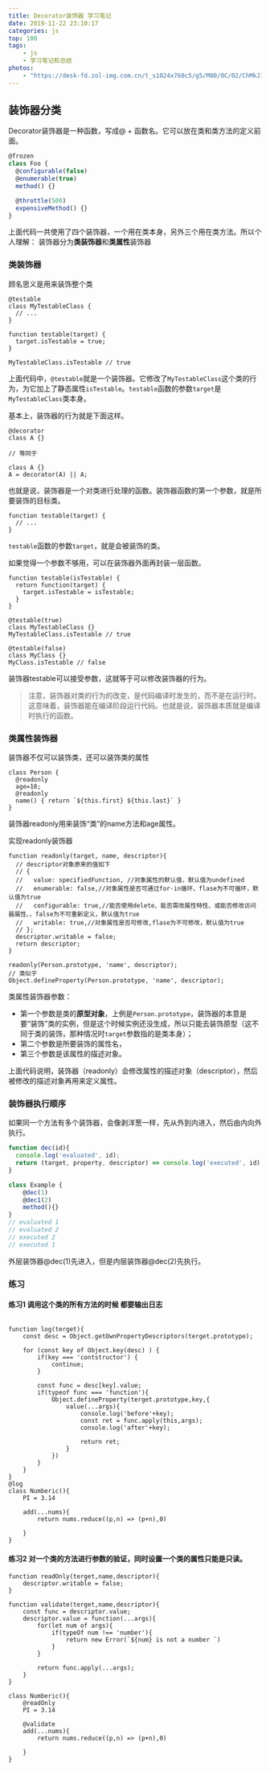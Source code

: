 ```yaml
---
title: Decorator装饰器 学习笔记
date: 2019-11-22 23:10:17
categories: js
top: 100
tags:
    - js
    - 学习笔记和总结
photos: 
    - "https://desk-fd.zol-img.com.cn/t_s1024x768c5/g5/M00/0C/02/ChMkJ13V9q6IOSp_AAPNPlvQOwwAAvV_QJYgfoAA81W947.jpg"
---
```


## 装饰器分类
Decorator装饰器是一种函数，写成@ + 函数名。它可以放在类和类方法的定义前面。
```js
@frozen 
class Foo {
  @configurable(false)
  @enumerable(true)
  method() {}

  @throttle(500)
  expensiveMethod() {}
}
```
上面代码一共使用了四个装饰器，一个用在类本身，另外三个用在类方法。所以个人理解：
装饰器分为**类装饰器**和**类属性**装饰器

### 类装饰器
顾名思义是用来装饰整个类
```
@testable
class MyTestableClass {
  // ...
}

function testable(target) {
  target.isTestable = true;
}

MyTestableClass.isTestable // true
```
上面代码中，`@testable`就是一个装饰器。它修改了`MyTestableClass`这个类的行为，为它加上了静态属性`isTestable`。`testable`函数的参数`target`是`MyTestableClass`类本身。

基本上，装饰器的行为就是下面这样。

```
@decorator
class A {}

// 等同于

class A {}
A = decorator(A) || A;
```
也就是说，装饰器是一个对类进行处理的函数。装饰器函数的第一个参数，就是所要装饰的目标类。

```
function testable(target) {
  // ...
}
```
`testable`函数的参数`target`，就是会被装饰的类。

如果觉得一个参数不够用，可以在装饰器外面再封装一层函数。
```
function testable(isTestable) {
  return function(target) {
    target.isTestable = isTestable;
  }
}

@testable(true)
class MyTestableClass {}
MyTestableClass.isTestable // true

@testable(false)
class MyClass {}
MyClass.isTestable // false
```
装饰器testable可以接受参数，这就等于可以修改装饰器的行为。

> 注意，装饰器对类的行为的改变，是代码编译时发生的，而不是在运行时。这意味着，装饰器能在编译阶段运行代码。也就是说，装饰器本质就是编译时执行的函数。

### 类属性装饰器
装饰器不仅可以装饰类，还可以装饰类的属性
```
class Person {
  @readonly
  age=18;
  @readonly
  name() { return `${this.first} ${this.last}` }
}

```
装饰器readonly用来装饰“类”的name方法和age属性。

实现readonly装饰器
```
function readonly(target, name, descriptor){
  // descriptor对象原来的值如下
  // {
  //   value: specifiedFunction, //对象属性的默认值，默认值为undefined
  //   enumerable: false,//对象属性是否可通过for-in循环，flase为不可循环，默认值为true
  //   configurable: true,//能否使用delete、能否需改属性特性、或能否修改访问器属性、，false为不可重新定义，默认值为true
  //   writable: true,//对象属性是否可修改,flase为不可修改，默认值为true
  // };
  descriptor.writable = false;
  return descriptor;
}

readonly(Person.prototype, 'name', descriptor);
// 类似于
Object.defineProperty(Person.prototype, 'name', descriptor);

```
类属性装饰器参数：

- 第一个参数是类的**原型对象**，上例是`Person.prototype`，装饰器的本意是要“装饰”类的实例，但是这个时候实例还没生成，所以只能去装饰原型（这不同于类的装饰，那种情况时`target`参数指的是类本身）；
- 第二个参数是所要装饰的属性名，
- 第三个参数是该属性的描述对象。

上面代码说明，装饰器（readonly）会修改属性的描述对象（descriptor），然后被修改的描述对象再用来定义属性。


### 装饰器执行顺序
如果同一个方法有多个装饰器，会像剥洋葱一样，先从外到内进入，然后由内向外执行。
```js
function dec(id){
  console.log('evaluated', id);
  return (target, property, descriptor) => console.log('executed', id);
}

class Example {
    @dec(1)
    @dec1(2)
    method(){}
}
// evaluated 1
// evaluated 2
// executed 2
// executed 1
```
外层装饰器@dec(1)先进入，但是内层装饰器@dec(2)先执行。

### 练习

#### 练习1 调用这个类的所有方法的时候  都要输出日志
```

function log(terget){
    const desc = Object.getOwnPropertyDescriptors(terget.prototype);
    
    for (const key of Object.key(desc) ) {
        if(key === 'contstructor') {
            continue;
        }
        
        const func = desc[key].value;
        if(typeof func === 'function'){
            Object.defineProperty(terget.prototype,key,{
                value(...args){
                    console.log('before'+key);
                    const ret = func.apply(this,args);
                    console.log('after'+key);
                    
                    return ret;
                }
            })
        }
    }
}
@log
class Numberic(){
    PI = 3.14
    
    add(...nums){
        return nums.reduce((p,n) => (p+n),0)
        
    }
}
```
#### 练习2 对一个类的方法进行参数的验证，同时设置一个类的属性只能是只读。
```
function readOnly(terget,name,descriptor){
    descriptor.writable = false;
}

function validate(terget,name,descriptor){
    const func = descriptor.value;
    descriptor.value = function(...args){
        for(let num of args){
            if(typeOf num !== 'number'){
                return new Error(`${num} is not a number `)
            }
        }
        
        return func.apply(...args);
    }
}

class Numberic(){
    @readOnly
    PI = 3.14
    
    @validate
    add(...nums){
        return nums.reduce((p,n) => (p+n),0)
        
    }
}

```
